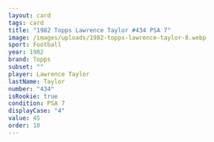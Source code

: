 ```yaml
---
layout: card
tags: card
title: "1982 Topps Lawrence Taylor #434 PSA 7"
image: /images/uploads/1982-topps-lawrence-taylor-8.webp
sport: Football
year: 1982
brand: Topps
subset: ""
player: Lawrence Taylor
lastName: Taylor
number: "434"
isRookie: true
condition: PSA 7
displayCase: "4"
value: 45
order: 10
---
```

